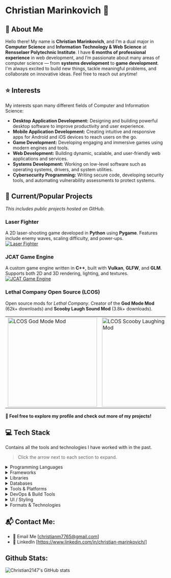 # Christian Marinkovich 👋

## 🧑 About Me

Hello there! My name is **Christian Marinkovich**, and I’m a dual major in **Computer Science** and **Information Technology & Web Science** at **Rensselaer Polytechnic Institute**. I have **6 months of professional experience** in web development, and I’m passionate about many areas of computer science — from **systems development** to **game development**. I'm always excited to build new things, tackle meaningful problems, and collaborate on innovative ideas. Feel free to reach out anytime!


## ⭐ Interests

My interests span many different fields of Computer and Information Science:

- **Desktop Application Development:** Designing and building powerful desktop software to improve productivity and user experience.
- **Mobile Application Development:** Creating intuitive and responsive apps for Android and iOS devices to reach users on the go.
- **Game Development:** Developing engaging and immersive games using modern engines and tools.
- **Web Development:** Building dynamic, scalable, and user-friendly web applications and services.
- **Systems Development:** Working on low-level software such as operating systems, drivers, and system utilities.
- **Cybersecurity Programming:** Writing secure code, developing security tools, and automating vulnerability assessments to protect systems.


## 🚀 Current/Popular Projects

*This includes public projects hosted on GitHub.*

### Laser Fighter  
A 2D laser-shooting game developed in **Python** using **Pygame**. Features include enemy waves, scaling difficulty, and power-ups.  
[![Laser Fighter](https://github-readme-stats.vercel.app/api/pin/?username=Christian2147&repo=Laser-Fighter&theme=dark)](https://github.com/Christian2147/Laser-Fighter)

### JCAT Game Engine  
A custom game engine written in **C++**, built with **Vulkan**, **GLFW**, and **GLM**. Supports both 2D and 3D rendering, lighting, and textures.  
[![JCAT Game Engine](https://github-readme-stats.vercel.app/api/pin/?username=JCAT-Games&repo=JCAT-Game-Engine&theme=dark)](https://github.com/JCAT-Games/JCAT-Game-Engine)

### Lethal Company Open Source (LCOS)  
Open source mods for *Lethal Company*. Creator of the **God Mode Mod** (62k+ downloads) and **Scooby Laugh Sound Mod** (3.8k+ downloads).  
<table>
  <tr>
    <td width="50%">
      <a href="https://github.com/LCOS-Lethal-Company-Open-Source/LCOS-CMGodModeMod" target="_blank" rel="noopener noreferrer">
        <img src="https://github-readme-stats.vercel.app/api/pin/?username=LCOS-Lethal-Company-Open-Source&repo=LCOS-CMGodModeMod&theme=dark" alt="LCOS God Mode Mod" width="280"/>
      </a>
    </td>
    <td width="50%">
      <a href="https://github.com/Christian2147/LCOS-Scooby-Laughing-Sound-Mod" target="_blank" rel="noopener noreferrer">
        <img src="https://github-readme-stats.vercel.app/api/pin/?username=Christian2147&repo=LCOS-Scooby-Laughing-Sound-Mod&theme=dark" alt="LCOS Scooby Laughing Sound Mod" width="280"/>
      </a>
    </td>
  </tr>
</table>


**🚀 Feel free to explore my profile and check out more of my projects!**

## 💻 Tech Stack

Contains all the tools and technologies I have worked with in the past.
> Click the arrow next to each section to expand.

<details>
<summary>Programming Languages</summary>
<p>
  <img src="https://img.shields.io/badge/python-3670A0?style=for-the-badge&logo=python&logoColor=ffdd54" alt="Python"/>
  <img src="https://img.shields.io/badge/C++-00599C?style=for-the-badge&logo=c%2B%2B&logoColor=white" alt="C++"/>
  <img src="https://img.shields.io/badge/TypeScript-3178C6?style=for-the-badge&logo=typescript&logoColor=white" alt="TypeScript"/>
  <img src="https://img.shields.io/badge/javascript-%23323330.svg?style=for-the-badge&logo=javascript&logoColor=%23F7DF1E" alt="JavaScript"/>
  <img src="https://img.shields.io/badge/C-A8B9CC?style=for-the-badge&logo=c&logoColor=black" alt="C"/>
  <img src="https://img.shields.io/badge/java-%23ED8B00.svg?style=for-the-badge&logo=java&logoColor=white" alt="Java"/>
  <img src="https://img.shields.io/badge/C%23-239120?style=for-the-badge&logo=csharp&logoColor=white" alt="C#"/>
  <img src="https://img.shields.io/badge/Go-00ADD8?style=for-the-badge&logo=go&logoColor=white" alt="Go"/>
  <img src="https://img.shields.io/badge/PHP-777BB4?style=for-the-badge&logo=php&logoColor=white" alt="PHP"/>
  <img src="https://img.shields.io/badge/MIPS%20Assembly-00599C?style=for-the-badge&logo=assemblyscript&logoColor=white" alt="MIPS Assembly"/>
  <img src="https://img.shields.io/badge/Bash-4EAA25?style=for-the-badge&logo=gnubash&logoColor=white" alt="Bash"/>
  <img src="https://img.shields.io/badge/Batch-008000?style=for-the-badge&logo=windows&logoColor=white" alt="Batch"/>
</p>
</details>

<details>
<summary>Frameworks</summary>
<p>
  <img src="https://img.shields.io/badge/react-%2320232a.svg?style=for-the-badge&logo=react&logoColor=%2361DAFB" alt="React"/>
  <img src="https://img.shields.io/badge/Node.js-339933?style=for-the-badge&logo=node.js&logoColor=white" alt="Node.js"/>
  <img src="https://img.shields.io/badge/Next.js-000000?style=for-the-badge&logo=next.js&logoColor=white" alt="Next.js"/>
  <img src="https://img.shields.io/badge/Vite-646CFF?style=for-the-badge&logo=vite&logoColor=white" alt="Vite"/>
  <img src="https://img.shields.io/badge/JavaFX-ED8B00?style=for-the-badge&logo=openjdk&logoColor=white" alt="JavaFX"/>
  <img src="https://img.shields.io/badge/Vulkan-AC162C?style=for-the-badge&logo=vulkan&logoColor=white" alt="Vulkan"/>
  <img src="https://img.shields.io/badge/Express.js-000000?style=for-the-badge&logo=express&logoColor=white" alt="Express.js"/>
</p>
</details>

<details>
<summary>Libraries</summary>
<p>
  <img src="https://img.shields.io/badge/Vercel-000000?style=for-the-badge&logo=vercel&logoColor=white" alt="Vercel"/>
  <img src="https://img.shields.io/badge/OpenGL-5586A4?style=for-the-badge&logo=opengl&logoColor=white" alt="OpenGL"/>
  <img src="https://img.shields.io/badge/GLFW-8AC?style=for-the-badge&logo=opengl&logoColor=white" alt="GLFW"/>
  <img src="https://img.shields.io/badge/GLM-5C2D91?style=for-the-badge&logo=opengl&logoColor=white" alt="GLM"/>
  <img src="https://img.shields.io/badge/Pygame-000000?style=for-the-badge&logo=python&logoColor=white" alt="Pygame"/>
  <img src="https://img.shields.io/badge/Turtle-3776AB?style=for-the-badge&logo=python&logoColor=white" alt="Turtle"/>
  <img src="https://img.shields.io/badge/jQuery-0769AD?style=for-the-badge&logo=jquery&logoColor=white" alt="jQuery"/>
  <img src="https://img.shields.io/badge/React%20Hook%20Form-%23EC5990.svg?style=for-the-badge&logo=reacthookform&logoColor=white" alt="React Hook Form"/>
  <img src="https://img.shields.io/badge/zod-%233068b7.svg?style=for-the-badge&logo=zod&logoColor=white" alt="Zod"/>
</p>
</details>

<details>
<summary>Databases</summary>
<p>
  <img src="https://img.shields.io/badge/PostgreSQL-4169E1?style=for-the-badge&logo=postgresql&logoColor=white" alt="PostgreSQL"/>
  <img src="https://img.shields.io/badge/MySQL-4479A1?style=for-the-badge&logo=mysql&logoColor=white" alt="MySQL"/>
  <img src="https://img.shields.io/badge/MongoDB-47A248?style=for-the-badge&logo=mongodb&logoColor=white" alt="MongoDB"/>
</p>
</details>

<details>
<summary>Tools & Platforms</summary>
<p>
  <img src="https://img.shields.io/badge/GitHub-181717?style=for-the-badge&logo=github&logoColor=white" alt="GitHub"/>
  <img src="https://img.shields.io/badge/Git-F05032?style=for-the-badge&logo=git&logoColor=white" alt="Git"/>
  <img src="https://img.shields.io/badge/Linux-000000?style=for-the-badge&logo=linux&logoColor=white" alt="Linux"/>
  <img src="https://img.shields.io/badge/AWS-232F3E?style=for-the-badge&logo=amazon-aws&logoColor=white" alt="AWS"/>
  <img src="https://img.shields.io/badge/Azure-0078D4?style=for-the-badge&logo=microsoftazure&logoColor=white" alt="Azure"/>
  <img src="https://img.shields.io/badge/VirtualBox-183A61?style=for-the-badge&logo=virtualbox&logoColor=white" alt="VirtualBox"/>
</p>
</details>

<details>
<summary>DevOps & Build Tools</summary>
<p>
  <img src="https://img.shields.io/badge/CMake-064F8C?style=for-the-badge&logo=cmake&logoColor=white" alt="CMake"/>
  <img src="https://img.shields.io/badge/Makefile-000000?style=for-the-badge&logo=gnu&logoColor=white" alt="Makefile"/>
  <img src="https://img.shields.io/badge/NPM-CB3837?style=for-the-badge&logo=npm&logoColor=white" alt="NPM"/>
  <img src="https://img.shields.io/badge/PNPM-F69220?style=for-the-badge&logo=pnpm&logoColor=black" alt="PNPM"/>
</p>
</details>

<details>
<summary>UI / Styling</summary>
<p>
  <img src="https://img.shields.io/badge/TailwindCSS-06B6D4?style=for-the-badge&logo=tailwindcss&logoColor=white" alt="TailwindCSS"/>
  <img src="https://img.shields.io/badge/CSS3-1572B6?style=for-the-badge&logo=css3&logoColor=white" alt="CSS3"/>
  <img src="https://img.shields.io/badge/HTML5-E34F26?style=for-the-badge&logo=html5&logoColor=white" alt="HTML5"/>
  <img src="https://img.shields.io/badge/radix%20ui-161618.svg?style=for-the-badge&logo=radix-ui&logoColor=white" alt="Radix UI"/>
</p>
</details>

<details>
<summary>Formats & Technologies</summary>
<p>
  <img src="https://img.shields.io/badge/JSON-000000?style=for-the-badge&logo=json&logoColor=white" alt="JSON"/>
  <img src="https://img.shields.io/badge/AJAX-000000?style=for-the-badge&logo=ajax&logoColor=white" alt="AJAX"/>
  <img src="https://img.shields.io/badge/Markdown-000000?style=for-the-badge&logo=markdown&logoColor=white" alt="Markdown"/>
</p>
</details>


## 📬 Contact Me:

- 📧 Email Me [[christianm7765@gmail.com](mailto:christianm7765@gmail.com)]
- 💼 LinkedIn [https://www.linkedin.com/in/christian-marinkovich/]

## Github Stats:

![Christian2147's GitHub stats](https://github-readme-stats.vercel.app/api?username=Christian2147&theme=dark)

<!--
**Christian2147/Christian2147** is a ✨ _special_ ✨ repository because its `README.md` (this file) appears on your GitHub profile.

Here are some ideas to get you started:

- 🔭 I’m currently working on ...
- 🌱 I’m currently learning ...
- 👯 I’m looking to collaborate on ...
- 🤔 I’m looking for help with ...
- 💬 Ask me about ...
- 📫 How to reach me: ...
- 😄 Pronouns: ...
- ⚡ Fun fact: ...
-->
